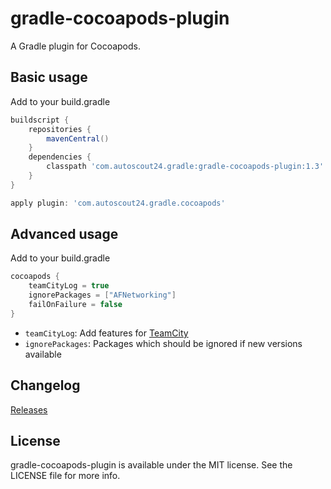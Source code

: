 # gradle-cocoapods-plugin

A Gradle plugin for Cocoapods.

## Basic usage

Add to your build.gradle

```gradle
buildscript {
    repositories {
        mavenCentral()
    }
    dependencies {
        classpath 'com.autoscout24.gradle:gradle-cocoapods-plugin:1.3'
    }
}

apply plugin: 'com.autoscout24.gradle.cocoapods'
```

## Advanced usage

Add to your build.gradle

```gradle
cocoapods {
    teamCityLog = true
    ignorePackages = ["AFNetworking"]
    failOnFailure = false
}
```

* `teamCityLog`: Add features for [TeamCity](http://www.jetbrains.com/teamcity/)
* `ignorePackages`: Packages which should be ignored if new versions available

## Changelog

[Releases](https://github.com/x2on/gradle-cocoapods-plugin/releases)

## License

gradle-cocoapods-plugin is available under the MIT license. See the LICENSE file for more info.
